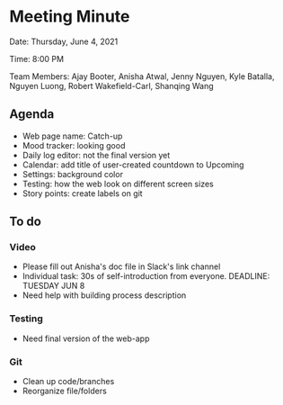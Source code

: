 # Meeting Minute

Date: Thursday, June 4, 2021

Time: 8:00 PM

Team Members: Ajay Booter, Anisha Atwal, Jenny Nguyen, Kyle Batalla, Nguyen
Luong, Robert Wakefield-Carl, Shanqing Wang

## Agenda
- Web page name: Catch-up
- Mood tracker: looking good
- Daily log editor: not the final version yet
- Calendar: add title of user-created countdown to Upcoming
- Settings: background color 
- Testing: how the web look on different screen sizes
- Story points: create labels on git

## To do

### Video
- Please fill out Anisha's doc file in Slack's link channel
- Individual task: 30s of self-introduction from everyone.
  DEADLINE: TUESDAY JUN 8
- Need help with building process description

### Testing
- Need final version of the web-app
  
### Git
- Clean up code/branches
- Reorganize file/folders